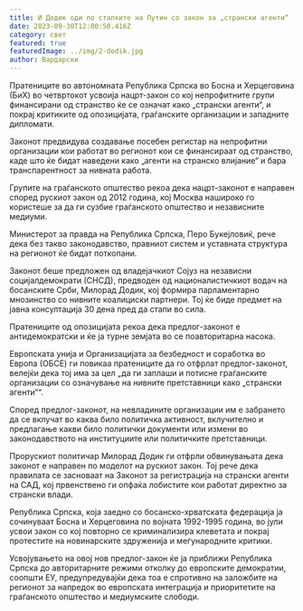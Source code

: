 ```yaml
---
title: И Додик оди по стапките на Путин со закон за „странски агенти“
date: 2023-09-30T12:00:50.416Z
category: свет
featured: true
featuredImage: ../img/2-dodik.jpg
author: Вардарски
---
```

Пратениците во автономната Република Српска во Босна и Херцеговина (БиХ) во четвртокот усвоија нацрт-закон со кој непрофитните групи финансирани од странство ќе се означат како „странски агенти“, и покрај критиките од опозицијата, граѓанските организации и западните дипломати.

Законот предвидува создавање посебен регистар на непрофитни организации кои работат во регионот кои се финансираат од странство, каде што ќе бидат наведени како „агенти на странско влијание“ и бара транспарентност за нивната работа.

Групите на граѓанското општество рекоа дека нацрт-законот е направен според рускиот закон од 2012 година, кој Москва нашироко го користеше за да ги сузбие граѓанското општество и независните медиуми.

Министерот за правда на Република Српска, Перо Букејловиќ, рече дека без такво законодавство, правниот систем и уставната структура на регионот ќе бидат поткопани.

Законот беше предложен од владејачкиот Сојуз на независни социјалдемократи (СНСД), предводен од националистичкиот водач на босанските Срби, Милорад Додик, кој формира парламентарно мнозинство со нивните коалициски партнери. Тој ќе биде предмет на јавна консултација 30 дена пред да стапи во сила.

Пратениците од опозицијата рекоа дека предлог-законот е антидемократски и ќе ја турне земјата во се поавторитарна насока.

Европската унија и Организацијата за безбедност и соработка во Европа (ОБСЕ) ги повикаа пратениците да го отфрлат предлог-законот, велејќи дека тој има за цел „да ги заплаши и потисне граѓанските организации со означување на нивните претставници како „странски агенти““.

Според предлог-законот, на невладините организации им е забрането да се вклучат во каква било политичка активност, вклучително и предлагање какви било политички документи или измени во законодавството на институциите или политичките претставници.

Прорускиот политичар Милорад Додик ги отфрли обвинувањата дека законот е направен по моделот на рускиот закон. Тој рече дека правилата се засноваат на Законот за регистрација на странски агенти на САД, кој првенствено ги опфаќа лобистите кои работат директно за странски влади.

Република Српска, која заедно со босанско-хрватската федерација ја сочинуваат Босна и Херцеговина по војната 1992-1995 година, во јули усвои закон со кој повторно се криминализира клеветата и покрај протестите на новинарските здруженија и меѓународните критики.

Усвојувањето на овој нов предлог-закон ќе ја приближи Република Српска до авторитарните режими отколку до европските демократии, соопшти ЕУ, предупредувајќи дека тоа е спротивно на заложбите на регионот за напредок во европската интеграција и приоритетите на граѓанското општество и медиумските слободи.